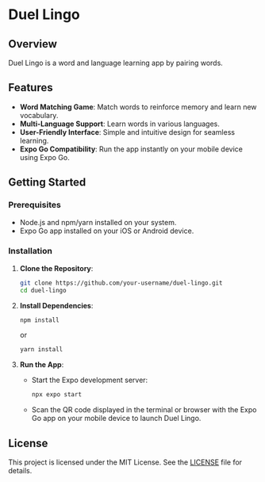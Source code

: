 # Duel Lingo

## Overview
Duel Lingo is a word and language learning app by pairing words.

## Features
- **Word Matching Game**: Match words to reinforce memory and learn new vocabulary.
- **Multi-Language Support**: Learn words in various languages.
- **User-Friendly Interface**: Simple and intuitive design for seamless learning.
- **Expo Go Compatibility**: Run the app instantly on your mobile device using Expo Go.

## Getting Started

### Prerequisites
- Node.js and npm/yarn installed on your system.
- Expo Go app installed on your iOS or Android device.

### Installation
1. **Clone the Repository**:
   ```bash
   git clone https://github.com/your-username/duel-lingo.git
   cd duel-lingo
   ```

2. **Install Dependencies**:
   ```bash
   npm install
   ```
   or
   ```bash
   yarn install
   ```

3. **Run the App**:
   - Start the Expo development server:
     ```bash
     npx expo start
     ```
   - Scan the QR code displayed in the terminal or browser with the Expo Go app on your mobile device to launch Duel Lingo.

## License
This project is licensed under the MIT License. See the [LICENSE](LICENSE) file for details.

